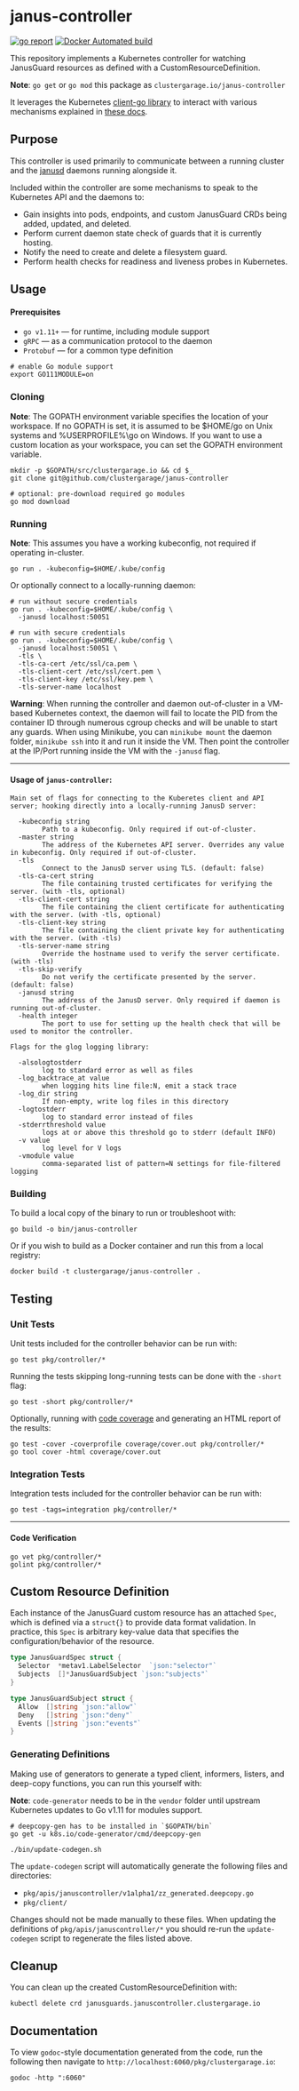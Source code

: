 # janus-controller

[![go report](https://goreportcard.com/badge/github.com/clustergarage/janus-controller?style=flat-square)](https://goreportcard.com/report/github.com/clustergarage/janus-controller)
[![Docker Automated build](https://img.shields.io/docker/build/clustergarage/janus-controller.svg?style=flat-square)](https://hub.docker.com/r/clustergarage/janus-controller)

This repository implements a Kubernetes controller for watching JanusGuard resources as defined with a CustomResourceDefinition.

**Note**: `go get` or `go mod` this package as `clustergarage.io/janus-controller`

It leverages the Kubernetes [client-go library](https://github.com/kubernetes/client-go/tree/master/tools/cache) to interact with various mechanisms explained in [these docs](https://github.com/kubernetes/sample-controller/blob/master/docs/controller-client-go.md).

## Purpose

This controller is used primarily to communicate between a running cluster and the [janusd](https://github.com/clustergarage/janusd) daemons running alongside it.

Included within the controller are some mechanisms to speak to the Kubernetes API and the daemons to:

- Gain insights into pods, endpoints, and custom JanusGuard CRDs being added, updated, and deleted.
- Perform current daemon state check of guards that it is currently hosting.
- Notify the need to create and delete a filesystem guard.
- Perform health checks for readiness and liveness probes in Kubernetes.

## Usage

#### Prerequisites

- `go v1.11+` &mdash; for runtime, including module support
- `gRPC` &mdash; as a communication protocol to the daemon
- `Protobuf` &mdash; for a common type definition

```
# enable Go module support
export GO111MODULE=on
```

### Cloning

**Note**: The GOPATH environment variable specifies the location of your workspace. If no GOPATH is set, it is assumed to be $HOME/go on Unix systems and %USERPROFILE%\go on Windows. If you want to use a custom location as your workspace, you can set the GOPATH environment variable.

```
mkdir -p $GOPATH/src/clustergarage.io && cd $_
git clone git@github.com/clustergarage/janus-controller

# optional: pre-download required go modules
go mod download
```

### Running

**Note**: This assumes you have a working kubeconfig, not required if operating in-cluster.

```
go run . -kubeconfig=$HOME/.kube/config
```

Or optionally connect to a locally-running daemon:

```
# run without secure credentials
go run . -kubeconfig=$HOME/.kube/config \
  -janusd localhost:50051

# run with secure credentials
go run . -kubeconfig=$HOME/.kube/config \
  -janusd localhost:50051 \
  -tls \
  -tls-ca-cert /etc/ssl/ca.pem \
  -tls-client-cert /etc/ssl/cert.pem \
  -tls-client-key /etc/ssl/key.pem \
  -tls-server-name localhost
```

**Warning**: When running the controller and daemon out-of-cluster in a VM-based Kubernetes context, the daemon will fail to locate the PID from the container ID through numerous cgroup checks and will be unable to start any guards. When using Minikube, you can `minikube mount` the daemon folder, `minikube ssh` into it and run it inside the VM. Then point the controller at the IP/Port running inside the VM with the `-janusd` flag.

---

#### Usage of `janus-controller`:

```
Main set of flags for connecting to the Kuberetes client and API server; hooking directly into a locally-running JanusD server:

  -kubeconfig string
        Path to a kubeconfig. Only required if out-of-cluster.
  -master string
        The address of the Kubernetes API server. Overrides any value in kubeconfig. Only required if out-of-cluster.
  -tls
        Connect to the JanusD server using TLS. (default: false)
  -tls-ca-cert string
        The file containing trusted certificates for verifying the server. (with -tls, optional)
  -tls-client-cert string
        The file containing the client certificate for authenticating with the server. (with -tls, optional)
  -tls-client-key string
        The file containing the client private key for authenticating with the server. (with -tls)
  -tls-server-name string
        Override the hostname used to verify the server certificate. (with -tls)
  -tls-skip-verify
        Do not verify the certificate presented by the server. (default: false)
  -janusd string
        The address of the JanusD server. Only required if daemon is running out-of-cluster.
  -health integer
        The port to use for setting up the health check that will be used to monitor the controller.

Flags for the glog logging library:

  -alsologtostderr
        log to standard error as well as files
  -log_backtrace_at value
        when logging hits line file:N, emit a stack trace
  -log_dir string
        If non-empty, write log files in this directory
  -logtostderr
        log to standard error instead of files
  -stderrthreshold value
        logs at or above this threshold go to stderr (default INFO)
  -v value
        log level for V logs
  -vmodule value
        comma-separated list of pattern=N settings for file-filtered logging
```

### Building

To build a local copy of the binary to run or troubleshoot with:

```
go build -o bin/janus-controller
```

Or if you wish to build as a Docker container and run this from a local registry:

```
docker build -t clustergarage/janus-controller .
```

## Testing

### Unit Tests

Unit tests included for the controller behavior can be run with:

```
go test pkg/controller/*
```

Running the tests skipping long-running tests can be done with the `-short` flag:

```
go test -short pkg/controller/*
```

Optionally, running with [code coverage](https://blog.golang.org/cover) and generating an HTML report of the results:

```
go test -cover -coverprofile coverage/cover.out pkg/controller/*
go tool cover -html coverage/cover.out
```

### Integration Tests

Integration tests included for the controller behavior can be run with:

```
go test -tags=integration pkg/controller/*
```

---

#### Code Verification

```
go vet pkg/controller/*
golint pkg/controller/*
```

## Custom Resource Definition

Each instance of the JanusGuard custom resource has an attached `Spec`, which is defined via a `struct{}` to provide data format validation. In practice, this `Spec` is arbitrary key-value data that specifies the configuration/behavior of the resource.

```go
type JanusGuardSpec struct {
  Selector  *metav1.LabelSelector  `json:"selector"`
  Subjects  []*JanusGuardSubject `json:"subjects"`
}

type JanusGuardSubject struct {
  Allow  []string `json:"allow"`
  Deny   []string `json:"deny"`
  Events []string `json:"events"`
}
```

### Generating Definitions

Making use of generators to generate a typed client, informers, listers, and deep-copy functions, you can run this yourself with:

**Note**: `code-generator` needs to be in the `vendor` folder until upstream Kubernetes updates to Go v1.11 for modules support.

```
# deepcopy-gen has to be installed in `$GOPATH/bin`
go get -u k8s.io/code-generator/cmd/deepcopy-gen

./bin/update-codegen.sh
```

The `update-codegen` script will automatically generate the following files and directories:

- `pkg/apis/januscontroller/v1alpha1/zz_generated.deepcopy.go`
- `pkg/client/`

Changes should not be made manually to these files. When updating the definitions of `pkg/apis/januscontroller/*` you should re-run the `update-codegen` script to regenerate the files listed above.

## Cleanup

You can clean up the created CustomResourceDefinition with:

```
kubectl delete crd janusguards.januscontroller.clustergarage.io
```

## Documentation

To view `godoc`-style documentation generated from the code, run the following then navigate to `http://localhost:6060/pkg/clustergarage.io`:

```
godoc -http ":6060"
```
